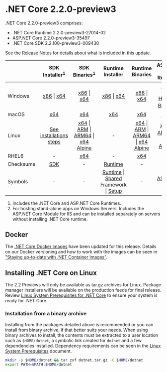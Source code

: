 # .NET Core 2.2.0-preview3

.NET Core 2.2.0-preview3 comprises:

* .NET Core Runtime 2.2.0-preview3-27014-02
* ASP.NET Core 2.2.0-preview3-35497
* .NET Core SDK 2.2.100-preview3-009430

See the [Release Notes](2.2.0-preview3.md) for details about what is included in this update.

|           | SDK Installer<sup>1</sup>                        | SDK Binaries<sup>1</sup>                 | Runtime Installer                                        | Runtime Binaries                                 | ASP.NET Core Runtime           |
| --------- | :------------------------------------------:     | :----------------------:                 | :---------------------------:                            | :-------------------------:                      | :-----------------:            |
| Windows   | [x86][sdk-win-x86.exe] \| [x64][sdk-win-x64.exe] | [x86][sdk-win-x86] \| [x64][sdk-win-x64] | [x86][runtime-win-x86.exe] \| [x64][runtime-win-x64.exe] | [x86][runtime-win-x86] \| [x64][runtime-win-x64] | [x86][asp-runtime-win-x86.exe] \| [x64][asp-runtime-win-x64.exe] <br> [Hosting Bundle][hosting-win-x64.exe]<sup>2</sup> |
| macOS     | [x64][sdk-mac-x64.pkg]  | [x64][sdk-mac-x64]     | [x64][runtime-mac-x64.pkg] | [x64][runtime-mac-x64] | [x64][asp-runtime-mac-x64]<sup>1</sup> |
| Linux     | [See installations steps][linux-install]   | [x64][sdk-linux-x64] \| [ARM][sdk-linux-arm-x32] \| [ARM64][sdk-linux-arm-x64] \| [x64 Alpine][sdk-linux-musl-x64] | - | [x64][runtime-linux-x64] \| [ARM][runtime-linux-arm-x32] \| [ARM64][runtime-linux-arm-x64] \| [x64 Alpine][runtime-linux-musl-x64] | [x64][asp-runtime-linux-x64]<sup>1</sup>  \| [ARM32][asp-runtime-linux-arm-x86]<sup>1</sup> \| [x64 Alpine][asp-runtime-linux-musl-x64]<sup>1</sup> |
| RHEL6     | -                                                | [x64][sdk-rhel.6-x64]                    | -                                                        | [x64][runtime-rhel.6-x64] | - |
| Checksums | [SDK][checksums-sdk]                             | -                                        | [Runtime][checksums-runtime]                             | - | - |
| Symbols   | -                                                | -                                        | [Runtime][symbols-coreclr] \| [Shared Framework][symbols-corefx] \| [Setup][symbols-core-setup] | - | [ASP.NET Core][symbols-aspnetcore] |

1. Includes the .NET Core and ASP.NET Core Runtimes.
2. For hosting stand-alone apps on Windows Servers. Includes the ASP.NET Core Module for IIS and can be installed separately on servers without installing .NET Core runtime.

## Docker

The [.NET Core Docker images](https://hub.docker.com/r/microsoft/dotnet/) have been updated for this release. Details on our Docker versioning and how to work with the images can be seen in ["Staying up-to-date with .NET Container Images"](https://blogs.msdn.microsoft.com/dotnet/2018/06/18/staying-up-to-date-with-net-container-images/).

## Installing .NET Core on Linux

The 2.2 Previews will only be available as tar.gz archives for Linux. Package manager installers will be available on the production feeds for final release. Review [Linux System Prerequisites for .NET Core](https://github.com/dotnet/core/blob/main/Documentation/linux-prereqs.md) to ensure your system is ready for .NET Core.

### Installation from a binary archive

Installing from the packages detailed above is recommended or you can install from binary archive, if that better suits your needs. When using binary archives to install, the contents must be extracted to a user location such as `$HOME/dotnet`, a symbolic link created for `dotnet` and a few dependencies installed. Dependency requirements can be seen in the [Linux System Prerequisites](https://github.com/dotnet/core/blob/main/Documentation/linux-prereqs.md) document.

```bash
mkdir -p $HOME/dotnet && tar zxf dotnet.tar.gz -C $HOME/dotnet
export PATH=$PATH:$HOME/dotnet
```

[blob-runtime]: https://dotnetcli.blob.core.windows.net/dotnet/Runtime/
[blob-sdk]: https://dotnetcli.blob.core.windows.net/dotnet/Sdk/
[release-notes]: https://github.com/dotnet/core/blob/main/release-notes/2.2/preview/2.2.0-preview3.md

[runtime-linux-arm-x32]: https://download.visualstudio.microsoft.com/download/pr/118ff46b-a465-4578-a9ec-b531102a4a71/4dec9b3685fd6112993ca8d8f2cf4de5/dotnet-runtime-2.2.0-preview3-27014-02-linux-arm.tar.gz
[runtime-linux-arm-x64]: https://download.visualstudio.microsoft.com/download/pr/b7cfb8eb-e293-470a-b543-cd792f93b79a/6300911fc63c1dff3bca4697b8a1c82a/dotnet-runtime-2.2.0-preview3-27014-02-linux-arm64.tar.gz
[runtime-linux-musl-x64]: https://download.visualstudio.microsoft.com/download/pr/e63ff985-cea5-4c20-9235-7d772621fa09/38a9557a00f60cb39e5ac6034e37ddbb/dotnet-runtime-2.2.0-preview3-27014-02-linux-musl-x64.tar.gz
[runtime-linux-x64]: https://download.visualstudio.microsoft.com/download/pr/364dcb5b-f035-4481-bcf5-bc0f75d0637d/70f1b51d2de91bd6ea5e8db0d9a519fd/dotnet-runtime-2.2.0-preview3-27014-02-linux-x64.tar.gz
[runtime-mac-x64.pkg]: https://download.visualstudio.microsoft.com/download/pr/94b7f548-b70e-4518-b988-62f12d137557/6b85111d132074fb6c8694d72c3e2382/dotnet-runtime-2.2.0-preview3-27014-02-osx-x64.pkg
[runtime-mac-x64]: https://download.visualstudio.microsoft.com/download/pr/cacb5977-5c9a-4fa2-ba1b-c5b6f38923be/a0957673006670cceaccc27a79cb3086/dotnet-runtime-2.2.0-preview3-27014-02-osx-x64.tar.gz
[runtime-rhel.6-x64]: https://download.visualstudio.microsoft.com/download/pr/a408d42e-e5a3-46a4-967b-98a167dd0055/328c1921036c4de46f3c01b8ac61b99d/dotnet-runtime-2.2.0-preview3-27014-02-rhel.6-x64.tar.gz
[runtime-win-x64.exe]: https://download.visualstudio.microsoft.com/download/pr/be606ce8-be15-40db-85f4-bdf70ae38059/a82d2eafa3c9be3ead664e17cd9b4e37/dotnet-runtime-2.2.0-preview3-27014-02-win-x64.exe
[runtime-win-x64]: https://download.visualstudio.microsoft.com/download/pr/4165a913-43a4-4068-90af-cf9d3827ffe7/a0547dae6a2b043fe91fc84a651176c5/dotnet-runtime-2.2.0-preview3-27014-02-win-x64.zip
[runtime-win-x86.exe]: https://download.visualstudio.microsoft.com/download/pr/1859dda0-3ac3-4407-a6f6-a14b788edb51/01c98cbab041587de3fb8b2b73016c78/dotnet-runtime-2.2.0-preview3-27014-02-win-x86.exe
[runtime-win-x86]: https://download.visualstudio.microsoft.com/download/pr/4ee16ab3-f96f-4cd8-af4c-0e7ffd4a242c/4b626d91f9dcedfadcd9425d99c10f08/dotnet-runtime-2.2.0-preview3-27014-02-win-x86.zip

[sdk-linux-arm-x32]: https://download.visualstudio.microsoft.com/download/pr/1ee063ed-aa39-45d4-bb14-78e87747e7c9/b76a39d43a4696288f91a93b38548fd2/dotnet-sdk-2.2.100-preview3-009430-linux-arm.tar.gz
[sdk-linux-arm-x64]: https://download.visualstudio.microsoft.com/download/pr/92b44590-ed07-43d8-9ba9-d3a6f50bb7ba/d8a7cd2ec174c1ea5a81191c563eee75/dotnet-sdk-2.2.100-preview3-009430-linux-arm64.tar.gz
[sdk-linux-musl-x64]: https://download.visualstudio.microsoft.com/download/pr/e35e9f53-4e97-4a10-a818-65b341dcf901/5357965e122a640e2946fc0a90082e2f/dotnet-sdk-2.2.100-preview3-009430-linux-musl-x64.tar.gz
[sdk-linux-x64]: https://download.visualstudio.microsoft.com/download/pr/e7cf8f5b-b0b4-4e22-b836-89af615ad13c/4583953b976cbe658c4c84f61624e8a9/dotnet-sdk-2.2.100-preview3-009430-linux-x64.tar.gz
[sdk-mac-x64.pkg-gs]: https://download.visualstudio.microsoft.com/download/pr/3ad9fc73-b43c-4c93-84c9-5d9cf5261560/64ad517b2d1af7d5e999b50bb4a0d46b/dotnet-sdk-2.2.100-preview3-009430-osx-gs-x64.pkg
[sdk-mac-x64.pkg]: https://download.visualstudio.microsoft.com/download/pr/e9e064db-72cc-490d-b77e-f330477a17a9/256980ac49fdcac3174deb3551224fd3/dotnet-sdk-2.2.100-preview3-009430-osx-x64.pkg
[sdk-mac-x64]: https://download.visualstudio.microsoft.com/download/pr/b7b1b483-02d2-41e2-9d57-ad46c8f4614c/8113143d37a854ef79c0b77a7f275521/dotnet-sdk-2.2.100-preview3-009430-osx-x64.tar.gz
[sdk-rhel.6-x64]: https://download.visualstudio.microsoft.com/download/pr/c6580d62-51fd-4351-8c3b-cd9b1b102110/d035028b9772427d677200083a27a715/dotnet-sdk-2.2.100-preview3-009430-rhel.6-x64.tar.gz
[sdk-win-x64.exe-gs]: https://download.visualstudio.microsoft.com/download/pr/7e87767f-cedb-4293-ac36-11ea4c1c57b4/3aadd01625ab1766f76af90bf969c326/dotnet-sdk-2.2.100-preview3-009430-win-gs-x64.exe
[sdk-win-x86.exe-gs]: https://download.visualstudio.microsoft.com/download/pr/1ad37b37-662f-4fef-b808-b75f0cbbcc30/beb7d2420b62637ef93a18a9556a80d4/dotnet-sdk-2.2.100-preview3-009430-win-gs-x86.exe
[sdk-win-x64.exe]: https://download.visualstudio.microsoft.com/download/pr/4539bc8d-3184-44ca-9303-013a9fc39a13/239d7eb8fb8b2d1e97744821413aaaee/dotnet-sdk-2.2.100-preview3-009430-win-x64.exe
[sdk-win-x64]: https://download.visualstudio.microsoft.com/download/pr/249a5f2b-d529-4c5e-9ac5-26e2ea635774/148355c93492da427dc7160774c3cd35/dotnet-sdk-2.2.100-preview3-009430-win-x64.zip
[sdk-win-x86.exe]: https://download.visualstudio.microsoft.com/download/pr/c98b5604-4aee-41e1-a13f-bd8fd1f2f70d/b0eeeb0a71586800f0057227aed3ed38/dotnet-sdk-2.2.100-preview3-009430-win-x86.exe
[sdk-win-x86]: https://download.visualstudio.microsoft.com/download/pr/7ebe9266-5ea0-4615-9206-389acc341d6b/87a268592dc35d176fdc7686e7ce79d9/dotnet-sdk-2.2.100-preview3-009430-win-x86.zip

[asp-runtime-linux-arm-x86]: https://download.visualstudio.microsoft.com/download/pr/fd9d4d6e-4bcb-431c-b589-52b2f87cc04e/1c2a0a55ecf8a5c84783886482436da9/aspnetcore-runtime-2.2.0-preview3-35497-linux-arm.tar.gz
[asp-runtime-linux-musl-x64]: https://download.visualstudio.microsoft.com/download/pr/82e17673-6447-4065-9bdf-47f6be79d061/2922d1952c2a9a6ba98e3c0661ca4cbe/aspnetcore-runtime-2.2.0-preview3-35497-linux-musl-x64.tar.gz
[asp-runtime-linux-x64]: https://download.visualstudio.microsoft.com/download/pr/fd51dbeb-f603-4543-90ac-38d5d80ffd82/ce129ff285e6c587cb6b9051eab14a72/aspnetcore-runtime-2.2.0-preview3-35497-linux-x64.tar.gz
[asp-runtime-mac-x64]: https://download.visualstudio.microsoft.com/download/pr/1a6155af-9b87-4252-90d3-4dfbdc26a38f/9927996970b438a3100adcfcda3c6ccb/aspnetcore-runtime-2.2.0-preview3-35497-osx-x64.tar.gz
[asp-runtime-win-x64.exe]: https://download.visualstudio.microsoft.com/download/pr/a2ca833b-0c85-4430-9daf-7cea1b5418af/92888ff77e168bcaf8d1f92795ce45d4/aspnetcore-runtime-2.2.0-preview3-35497-win-x64.exe
[asp-runtime-win-x64]: https://download.visualstudio.microsoft.com/download/pr/5996ff43-796d-4769-9101-644df2177928/1c1d43be051b0c8d6e6bd19adfc71825/aspnetcore-runtime-2.2.0-preview3-35497-win-x64.zip
[asp-runtime-win-x86.exe]: https://download.visualstudio.microsoft.com/download/pr/f86d9e40-96aa-4ee6-a504-ad601883a120/ec16740a9efb9ad358bd51ff53eed6e9/aspnetcore-runtime-2.2.0-preview3-35497-win-x86.exe
[asp-runtime-win-x86]: https://download.visualstudio.microsoft.com/download/pr/38e1e504-7bc1-4066-b99f-3afdf6586432/3f686f7658b0f5e236358f4ed7efc49a/aspnetcore-runtime-2.2.0-preview3-35497-win-x86.zip
[hosting-win-x64.exe]: https://download.visualstudio.microsoft.com/download/pr/7df005cf-404c-4ab8-b25b-ce692a78fbf0/14a40838837da976a9337c0f9e604b30/dotnet-hosting-2.2.0-preview3-35497-win.exe

[symbols-aspnetcore]: https://download.visualstudio.microsoft.com/download/pr/ff684bf4-a2c0-4185-ab5c-6b85141762b3/bd4e331233355dafb80e977c1cdd736e/aspnet-2.2.0-preview3-symbols.zip
[symbols-coreclr]: https://download.visualstudio.microsoft.com/download/pr/e49f47c8-6bdd-49a7-a0a1-e1b0c98bee6e/75d5e06db61f6c3d01568533a5c99d5d/coreclr-2.2.0-preview3-symbols.zip
[symbols-corefx]: https://download.visualstudio.microsoft.com/download/pr/eefa375a-e704-4016-912e-b5e2d92e46f9/65dddd0b2442753920fbe7af24bc884c/corefx-2.2.0-preview3-symbols.zip
[symbols-core-setup]: https://download.visualstudio.microsoft.com/download/pr/4ad88922-ecd1-44e4-9c6c-bdab57fc6e86/a0791afe24f16039244d6d2fc5ed8564/core-setup-2.2.0-preview3-symbols.zip

[checksums-runtime]: https://dotnetcli.blob.core.windows.net/dotnet/checksums/2.2.0-preview3-27014-02-runtime-sha.txt
[checksums-sdk]: https://dotnetcli.blob.core.windows.net/dotnet/checksums/2.2.100-preview3-009430-sdk-sha.txt

[linux-install]: https://docs.microsoft.com/dotnet/core/install/linux

[dotnet-blog]: https://blogs.msdn.microsoft.com/dotnet/
[linux-setup]: https://github.com/dotnet/core/blob/main/Documentation/linux-setup.md

